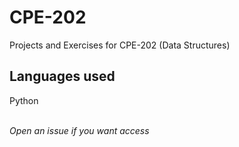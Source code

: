 # CPE-202
Projects and Exercises for CPE-202 (Data Structures) <br />
## Languages used
Python <br />
<br />

*Open an issue if you want access*
